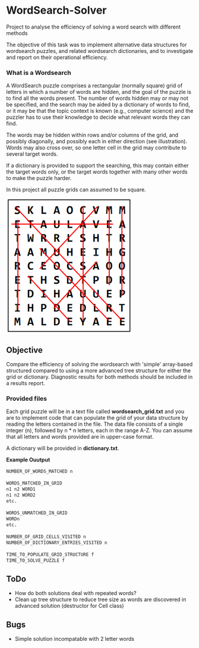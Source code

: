 # WordSearch-Solver
Project to analyse the efficiency of solving a word search with different methods

The objective of this task was to implement alternative data structures for wordsearch puzzles, and related wordsearch dictionaries, and to investigate and report on their operational efficiency.

### What is a Wordsearch
A WordSearch puzzle comprises a rectangular (normally square) grid of letters in which a number of words are hidden, and the goal of the puzzle is to find all the words present. The number of words hidden may or may not be specified, and the search may be aided by a dictionary of words to find, or it may be that the topic context is known (e.g., computer science) and the puzzler has to use their knowledge to decide what relevant words they can find.

The words may be hidden within rows and/or columns of the grid, and possibly diagonally, and possibly each in either direction (see illustration). Words may also cross over, so one letter cell in the grid may contribute to several target words.

If a dictionary is provided to support the searching, this may contain either the target words only, or the target words together with many other words to make the puzzle harder.

In this project all puzzle grids can assumed to be square.

![Example of a wordsearch](README-fig1.png)

## Objective
Compare the efficiency of solving the wordsearch with 'simple' array-based structured compared to using a more advanced tree structure for either the grid or dictionary. Diagnostic results for both methods should be included in a results report.

### Provided files
Each grid puzzle will be in a text file called **wordsearch_grid.txt** and you are to implement code that can populate the grid of your data structure by reading the letters contained in the file. The data file consists of a single integer (n), followed by n * n letters, each in the range A-Z. You can assume that all letters and words provided are in upper-case format.

A dictionary will be provided in **dictionary.txt**.

**Example Ouutput**
```
NUMBER_OF_WORDS_MATCHED n

WORDS_MATCHED_IN_GRID
n1 n2 WORD1
n1 n2 WORD2
etc.

WORDS_UNMATCHED_IN_GRID
WORDn
etc.

NUMBER_OF_GRID_CELLS_VISITED n
NUMBER_OF_DICTIONARY_ENTRIES_VISITED n

TIME_TO_POPULATE_GRID_STRUCTURE f
TIME_TO_SOLVE_PUZZLE f
```

## ToDo
- How do both solutions deal with repeated words?
- Clean up tree structure to reduce tree size as words are discovered in advanced solution (destructor for Cell class)


## Bugs
- Simple solution incompatable with 2 letter words
